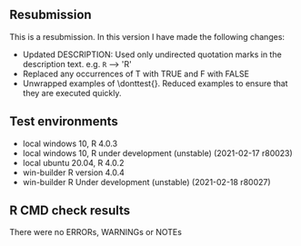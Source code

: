 ## Resubmission
This is a resubmission. In this version I have made the following changes:

* Updated DESCRIPTION: Used only undirected quotation marks in the description text. e.g. `R` --> 'R'
* Replaced any occurrences of T with TRUE and F with FALSE
* Unwrapped examples of \donttest{}. Reduced examples to ensure that they are executed quickly.

## Test environments
* local windows 10, R 4.0.3
* local windows 10, R under development (unstable) (2021-02-17 r80023)
* local ubuntu 20.04, R 4.0.2
* win-builder  R version 4.0.4
* win-builder R Under development (unstable) (2021-02-18 r80027)

## R CMD check results

There were no ERRORs, WARNINGs or NOTEs


